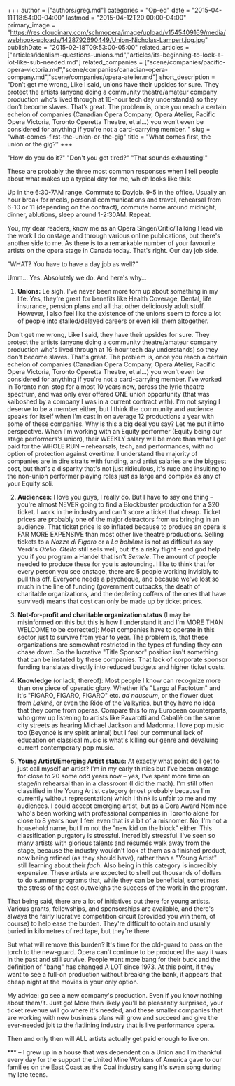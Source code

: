 +++
author = ["authors/greg.md"]
categories = "Op-ed"
date = "2015-04-11T18:54:00-04:00"
lastmod = "2015-04-12T20:00:00-04:00"
primary_image = "https://res.cloudinary.com/schmopera/image/upload/v1545409169/media/webhook-uploads/1428792690449/Union-Nicholas-Lampert.jpg.jpg"
publishDate = "2015-02-18T09:53:00-05:00"
related_articles = ["articles/idealism-questions-unions.md","articles/its-beginning-to-look-a-lot-like-sub-needed.md"]
related_companies = ["scene/companies/pacific-opera-victoria.md","scene/companies/canadian-opera-company.md","scene/companies/opera-atelier.md"]
short_description = "Don’t get me wrong, Like I said, unions have their upsides for sure. They protect the artists (anyone doing a community theatre/amateur company production who’s lived through at 16-hour tech day understands) so they don’t become slaves. That’s great. The problem is, once you reach a certain echelon of companies (Canadian Opera Company, Opera Atelier, Pacific Opera Victoria, Toronto Operetta Theatre, et al…) you won’t even be considered for anything if you’re not a card-carrying member. "
slug = "what-comes-first-the-union-or-the-gig"
title = "What comes first, the union or the gig?"
+++

"How do you do it?" "Don't you get tired?" "That sounds exhausting!" 

These are probably the three most common responses when I tell people about what makes up a typical day for me, which looks like this: 

Up in the 6:30-7AM range. Commute to Dayjob. 9-5 in the office. Usually an hour break for meals, personal communications and travel, rehearsal from 6-10 or 11 (depending on the contract), commute home around midnight, dinner, ablutions, sleep around 1-2:30AM. Repeat. 

You, my dear readers, know me as an Opera Singer/Critic/Talking Head via the work I do onstage and through various online publications, but there's another side to me. As there is to a remarkable number of your favourite artists on the opera stage in Canada today. That's right. Our day job side. 

"WHAT? You have to have a day job as well?" 

Umm… Yes. Absolutely we do. And here's why… 

1) **Unions:** Le sigh. I've never been more torn up about something in my life. Yes, they're great for benefits like Health Coverage, Dental, life insurance, pension plans and all that other deliciously adult stuff. However, I also feel like the existence of the unions seem to force a lot of people into stalled/delayed careers or even kill them altogether. 

Don't get me wrong, Like I said, they have their upsides for sure. They protect the artists (anyone doing a community theatre/amateur company production who's lived through at 16-hour tech day understands) so they don't become slaves. That's great. The problem is, once you reach a certain echelon of companies (Canadian Opera Company, Opera Atelier, Pacific Opera Victoria, Toronto Operetta Theatre, et al…) you won't even be considered for anything if you're not a card-carrying member. I've worked in Toronto non-stop for almost 10 years now, across the lyric theatre spectrum, and was only ever offered ONE union opportunity (that was kaiboshed by a company I was in a current contract with). I'm not saying I deserve to be a member either, but I think the community and audience speaks for itself when I'm cast in on average 12 productions a year with some of these companies. Why is this a big deal you say? Let me put it into perspective. When I'm working with an Equity performer (Equity being our stage performers's union), their WEEKLY salary will be more than what I get paid for the WHOLE RUN – rehearsals, tech, and performances, with no option of protection against overtime. I understand the majority of companies are in dire straits with funding, and artist salaries are the biggest cost, but that's a disparity that's not just ridiculous, it's rude and insulting to the non-union performer playing roles just as large and complex as any of your Equity soli. 

2) **Audiences:** I love you guys, I really do. But I have to say one thing – you're almost NEVER going to find a Blockbuster production for a $20 ticket. I work in the industry and can't score a ticket that cheap. Ticket prices are probably one of the major detractors from us bringing in an audience. That ticket price is so inflated because to produce an opera is FAR MORE EXPENSIVE than most other live theatre productions. Selling tickets to a _Nozze di Figaro_ or a _La bohème_ is not as difficult as say Verdi's _Otello_. _Otello_ still sells well, but it's a risky flight – and god help you if you program a Handel that isn't _Semele_. The amount of people needed to produce these for you is astounding. I like to think that for every person you see onstage, there are 5 people working invisibly to pull this off. Everyone needs a paycheque, and because we've lost so much in the line of funding (government cutbacks, the death of charitable organizations, and the depleting coffers of the ones that have survived) means that cost can only be made up by ticket prices. 

3) **Not-for-profit and charitable organization status** (I may be misinformed on this but this is how I understand it and I'm MORE THAN WELCOME to be corrected): Most companies have to operate in this sector just to survive from year to year. The problem is, that these organizations are somewhat restricted in the types of funding they can chase down. So the lucrative "Title Sponsor" position isn't something that can be instated by these companies. That lack of corporate sponsor funding translates directly into reduced budgets and higher ticket costs. 

4) **Knowledge** (or lack, thereof): Most people I know can recognize more than one piece of operatic glory. Whether it's "Largo al Factotum" and it's "FIGARO, FIGARO, FIGARO" etc. _ad nauseum_, or the flower duet from _Lakmé_, or even the Ride of the Valkyries, but they have no idea that they come from operas. Compare this to my European counterparts, who grew up listening to artists like Pavarotti and Caballé on the same city streets as hearing Michael Jackson and Madonna. I love pop music too (Beyoncé is my spirit animal) but I feel our communal lack of education on classical music is what's killing our genre and devaluing current contemporary pop music. 

5) **Young Artist/Emerging Artist status:** At exactly what point do I get to just call myself an artist? I'm in my early thirties but I've been onstage for close to 20 some odd years now – yes, I've spent more time on stage/in rehearsal than in a classroom (I did the math). I'm still often classified in the Young Artist category (most probably because I'm currently without representation) which I think is unfair to me and my audiences. I could accept emerging artist, but as a Dora Award Nominee who's been working with professional companies in Toronto alone for close to 8 years now, I feel even that is a bit of a misnomer. No, I'm not a household name, but I'm not the "new kid on the block" either. This classification purgatory is stressful. Incredibly stressful. I've seen so many artists with glorious talents and résumés walk away from the stage, because the industry wouldn't look at them as a finished product, now being refined (as they should have), rather than a "Young Artist" still learning about their _fach_. Also being in this category is incredibly expensive. These artists are expected to shell out thousands of dollars to do summer programs that, while they can be beneficial, sometimes the stress of the cost outweighs the success of the work in the program. 

That being said, there are a lot of initiatives out there for young artists. Various grants, fellowships, and sponsorships are available, and there's always the fairly lucrative competition circuit (provided you win them, of course) to help ease the burden. They're difficult to obtain and usually buried in kilometres of red tape, but they're there. 

But what will remove this burden? It's time for the old-guard to pass on the torch to the new-guard. Opera can't continue to be produced the way it was in the past and still survive. People want more bang for their buck and the definition of "bang" has changed A LOT since 1973\. At this point, if they want to see a full-on production without breaking the bank, it appears that cheap night at the movies is your only option. 

My advice: go see a new company's production. Even if you know nothing about them/it. Just go! More than likely you'll be pleasantly surprised, your ticket revenue will go where it's needed, and these smaller companies that are working with new business plans will grow and succeed and give the ever-needed jolt to the flatlining industry that is live performance opera. 

Then and only then will ALL artists actually get paid enough to live on. 

\*\*\* – I grew up in a house that was dependent on a Union and I'm thankful every day for the support the United Mine Workers of America gave to our families on the East Coast as the Coal industry sang it's swan song during my late teens.
